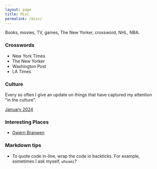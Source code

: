 ```yaml
---
layout: page
title: Misc
permalink: /misc/
---
```

Books, movies, TV, games, The New Yorker, crossword, NHL, NBA.

### Crosswords
- New York Times
- The New Yorker
- Washington Post
- LA Times

### Culture
Every so often I give an update on things that have captured my attention "in the culture".

[January 2024](_posts/2024-01-02-cu.md)

### Interesting Places
- [Gwern Branwen](https://gwern.net/index)

### Markdown tips
- To quote code in-line, wrap the code in backticks. For example, sometimes I ask myself, `whoami`?

